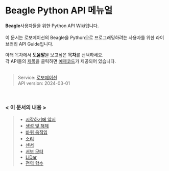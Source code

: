 # Beagle Python API 메뉴얼



**Beagle**사용자들을 위한 Python API Wiki입니다.<br>
<Br>
이 문서는 로보메이션의 Beagle을 Python으로 프로그래밍하려는 사용자를 위한 라이브러리 API Guide입니다. 

아래 목차에서 **도움말**을 보고싶은 **목차**를 선택하세요.<br>
각 API들의 [제목](#생성)을 클릭하면 [예제코드](#beagle)가 제공되어 있습니다.
<br><br>
>Service: [로보메이션](https://www.robomation.net)<br>
API version: 2024-03-01

<br>

### < 이 문서의 내용 >
>- [시작하기에 앞서](#시작하기에-앞서)
>- [생성 및 해제](#생성-및-해제) <br>
>- [바퀴 움직임](#바퀴-움직임) <br>
>- [소리](#소리) <br>
>- [센서](#센서) <br>
>- [서보 모터](#서보-모터) <br>
>- [LiDar](#lidar) <br>
>- [전역 함수](#전역-함수) <br>

<br><br>
